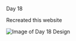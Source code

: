 Day 18

Recreated this website

![Image of Day 18 Design](https://d27yqot8savz5t.cloudfront.net/screengrabs/images/000/013/110/medium.jpg)


